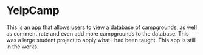# YelpCamp
This is an app that allows users to view a database of campgrounds, as well as comment rate and even add more campgrounds to the database. This was a large student project to apply what I had been taught.  This app is still in the works.
